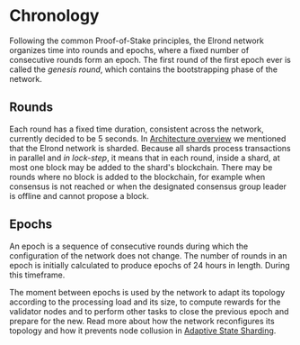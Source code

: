 # Chronology

Following the common Proof-of-Stake principles, the Elrond network organizes time into rounds and epochs, where a fixed number of consecutive rounds form an epoch. The first round of the first epoch ever is called the *genesis round*, which contains the bootstrapping phase of the network.

## **Rounds**

Each round has a fixed time duration, consistent across the network, currently decided to be 5 seconds. In [Architecture overview](https://docs.elrond.com/learn/architecture-overview-1) we mentioned that the Elrond network is sharded. Because all shards process transactions in parallel and *in lock-step*, it means that in each round, inside a shard, at most one block may be added to the shard's blockchain. There may be rounds where no block is added to the blockchain, for example when consensus is not reached or when the designated consensus group leader is offline and cannot propose a block.

## **Epochs**

An epoch is a sequence of consecutive rounds during which the configuration of the network does not change. The number of rounds in an epoch is initially calculated to produce epochs of 24 hours in length. During this timeframe. 

The moment between epochs is used by the network to adapt its topology according to the processing load and its size, to compute rewards for the validator nodes and to perform other tasks to close the previous epoch and prepare for the new. Read more about how the network reconfigures its topology and how it prevents node collusion in [Adaptive State Sharding](https://docs.elrond.com/learn/adaptive-state-sharding).